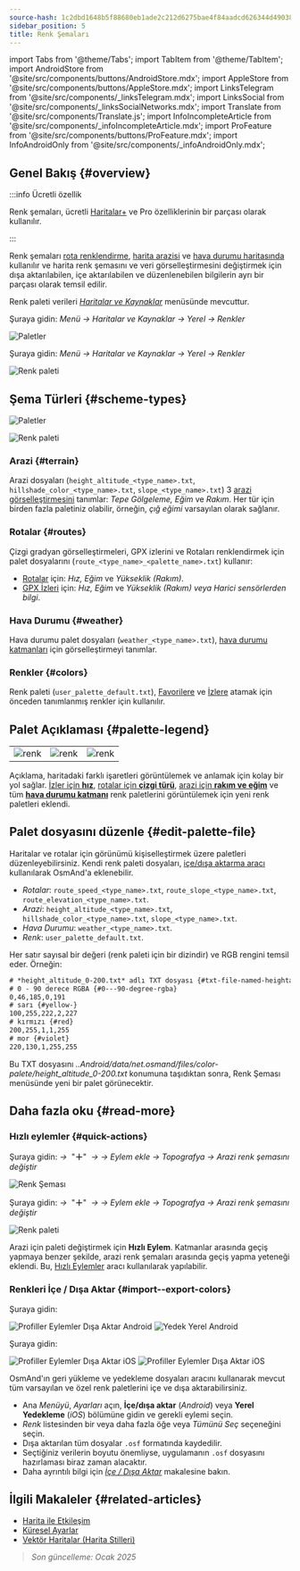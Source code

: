 ```yaml
---
source-hash: 1c2dbd1648b5f88680eb1ade2c212d6275bae4f84aadcd626344d490380768e5
sidebar_position: 5
title: Renk Şemaları
---
```

import Tabs from '@theme/Tabs';
import TabItem from '@theme/TabItem';
import AndroidStore from '@site/src/components/buttons/AndroidStore.mdx';
import AppleStore from '@site/src/components/buttons/AppleStore.mdx';
import LinksTelegram from '@site/src/components/_linksTelegram.mdx';
import LinksSocial from '@site/src/components/_linksSocialNetworks.mdx';
import Translate from '@site/src/components/Translate.js';
import InfoIncompleteArticle from '@site/src/components/_infoIncompleteArticle.mdx';
import ProFeature from '@site/src/components/buttons/ProFeature.mdx';
import InfoAndroidOnly from '@site/src/components/_infoAndroidOnly.mdx';



## Genel Bakış {#overview}

:::info Ücretli özellik

Renk şemaları, ücretli [Haritalar+](../purchases/index.md) ve Pro <ProFeature /> özelliklerinin bir parçası olarak kullanılır.

:::

Renk şemaları [rota renklendirme](#routes), [harita arazisi](#terrain) ve [hava durumu haritasında](#weather) kullanılır ve harita renk şemasını ve veri görselleştirmesini değiştirmek için dışa aktarılabilen, içe aktarılabilen ve düzenlenebilen bilgilerin ayrı bir parçası olarak temsil edilir.

Renk paleti verileri [*Haritalar ve Kaynaklar*](../personal/maps-resources.md#local) menüsünde mevcuttur.

<Tabs groupId="operating-systems" queryString="current-os">

<TabItem value="android" label="Android">

Şuraya gidin: *Menü → Haritalar ve Kaynaklar → Yerel → Renkler*

![Paletler](@site/static/img/personal/color-schemes/colors.png)

</TabItem>

<TabItem value="ios" label="iOS">

Şuraya gidin: *Menü → Haritalar ve Kaynaklar → Yerel → Renkler*

![Renk paleti](@site/static/img/personal/color-schemes/color_palette_ios.png)

</TabItem>

</Tabs>


## Şema Türleri {#scheme-types}

<Tabs groupId="operating-systems" queryString="current-os">

<TabItem value="android" label="Android">

![Paletler](@site/static/img/personal/color-schemes/palette.png)

</TabItem>

<TabItem value="ios" label="iOS">

![Renk paleti](@site/static/img/personal/color-schemes/color_altitude.png)

</TabItem>

</Tabs>


### Arazi {#terrain}

Arazi dosyaları (`height_altitude_<type_name>.txt`, `hillshade_color_<type_name>.txt`, `slope_<type_name>.txt`) 3 [arazi görselleştirmesini](../plugins/topography.md#hillshade-slope-and-altitude-layers) tanımlar: *Tepe Gölgeleme, Eğim* ve *Rakım*. Her tür için birden fazla paletiniz olabilir, örneğin, *çığ eğimi* varsayılan olarak sağlanır.

### Rotalar {#routes}

Çizgi gradyan görselleştirmeleri, GPX izlerini ve Rotaları renklendirmek için palet dosyalarını (`route_<type_name>_<palette_name>.txt`) kullanır:

- [Rotalar](../navigation/guidance/map-during-navigation.md#color) için: *Hız, Eğim* ve *Yükseklik (Rakım)*.
- [GPX İzleri](../map/tracks/appearance#track-colors-in-gpx-files) için: *Hız, Eğim* ve *Yükseklik (Rakım) veya Harici sensörlerden bilgi*.

### Hava Durumu {#weather}

Hava durumu palet dosyaları (`weather_<type_name>.txt`), [hava durumu katmanları](../plugins/weather.md#weather-layers) için görselleştirmeyi tanımlar.

### Renkler {#colors}

Renk paleti (`user_palette_default.txt`), [Favorilere](./favorites.md) ve [İzlere](./tracks/) atamak için önceden tanımlanmış renkler için kullanılır.


## Palet Açıklaması {#palette-legend}

<table class="image">
    <tr>
        <td><img src={require('@site/static/img/personal/color-schemes/legend.png').default} alt="renk"/></td>
        <td><img src={require('@site/static/img/personal/color-schemes/legend_1.png').default} alt="renk"/></td>
        <td><img src={require('@site/static/img/personal/color-schemes/legend_2.png').default} alt="renk"/></td>
    </tr>
</table>


Açıklama, haritadaki farklı işaretleri görüntülemek ve anlamak için kolay bir yol sağlar. [İzler için **hız**](../map/tracks/appearance#track-colors-in-gpx-files), [rotalar için **çizgi türü**](../navigation/guidance/map-during-navigation.md#color), [arazi için **rakım ve eğim**](../plugins/topography.md#default-color-scheme) ve tüm [**hava durumu katmanı**](../plugins/weather.md#weather-layers) renk paletlerini görüntülemek için yeni renk paletleri eklendi.


## Palet dosyasını düzenle {#edit-palette-file}

Haritalar ve rotalar için görünümü kişiselleştirmek üzere paletleri düzenleyebilirsiniz. Kendi renk paleti dosyaları, [içe/dışa aktarma aracı](./import-export.md) kullanılarak OsmAnd'a eklenebilir.

- *Rotalar*: `route_speed_<type_name>.txt`, `route_slope_<type_name>.txt`, `route_elevation_<type_name>.txt`.
- *Arazi*: `height_altitude_<type_name>.txt`, `hillshade_color_<type_name>.txt`, `slope_<type_name>.txt`.
- *Hava Durumu*: `weather_<type_name>.txt`.
- *Renk*: `user_palette_default.txt`.

Her satır sayısal bir değeri (renk paleti için bir dizindir) ve RGB rengini temsil eder. Örneğin:

```xml
# *height_altitude_0-200.txt* adlı TXT dosyası {#txt-file-named-heightaltitude0-200txt}
# 0 - 90 derece RGBA {#0---90-degree-rgba}
0,46,185,0,191
# sarı {#yellow-}
100,255,222,2,227
# kırmızı {#red}
200,255,1,1,255
# mor {#violet}
220,130,1,255,255

```

Bu TXT dosyasını *..Android/data/net.osmand/files/color-palete/height_altitude_0-200.txt* konumuna taşıdıktan sonra, Renk Şeması menüsünde yeni bir palet görünecektir.


## Daha fazla oku {#read-more}

### Hızlı eylemler {#quick-actions}

<Tabs groupId="operating-systems" queryString="current-os">

<TabItem value="android" label="Android">

Şuraya gidin: *<Translate ios="true" ids="shared_string_menu,layer_map_appearance,shared_string_buttons,custom_buttons"/> →*&nbsp;  "**＋**"  &nbsp;*→ <Translate ios="true" ids="add_button"/>*  *→ Eylem ekle → Topografya → Arazi renk şemasını değiştir*

![Renk Şeması](@site/static/img/widgets/color_scheme.png)

</TabItem>

<TabItem value="ios" label="iOS">

Şuraya gidin: *<Translate ios="true" ids="shared_string_menu,layer_map_appearance,shared_string_buttons,custom_buttons"/> →*&nbsp;  "**＋**"  &nbsp;*→ <Translate ios="true" ids="add_button"/>*  *→ Eylem ekle → Topografya → Arazi renk şemasını değiştir*

![Renk paleti](@site/static/img/personal/color-schemes/color_scheme_qa_ios.png)

</TabItem>

</Tabs>

Arazi için paleti değiştirmek için **Hızlı Eylem**. Katmanlar arasında geçiş yapmaya benzer şekilde, arazi renk şemaları arasında geçiş yapma yeteneği eklendi. Bu, [Hızlı Eylemler](../widgets/quick-action.md#configure-map) aracı kullanılarak yapılabilir.

### Renkleri İçe / Dışa Aktar {#import--export-colors}

<Tabs groupId="operating-systems" queryString="current-os">

<TabItem value="android" label="Android">

Şuraya gidin: *<Translate android="true" ids="shared_string_menu,shared_string_settings,import_export,export_to_file"/>*

![Profiller Eylemler Dışa Aktar Android](@site/static/img/personal/profiles/profile_actions_export_1_andr.png) ![Yedek Yerel Android](@site/static/img/personal/profiles/profile_actions_export_3_andr.png)

</TabItem>

<TabItem value="ios" label="iOS">

Şuraya gidin: *<Translate ios="true" ids="shared_string_menu,shared_string_settings,local_backup,backup_into_file"/>*

![Profiller Eylemler Dışa Aktar iOS](@site/static/img/personal/profiles/profile_actions_export_1_ios.png) ![Profiller Eylemler Dışa Aktar iOS](@site/static/img/personal/profiles/profile_actions_export_3_ios.png)

</TabItem>

</Tabs>

OsmAnd'ın geri yükleme ve yedekleme dosyaları aracını kullanarak mevcut tüm varsayılan ve özel renk paletlerini içe ve dışa aktarabilirsiniz.

- Ana *Menüyü*, *Ayarları* açın, **İçe/dışa aktar** (*Android*) veya **Yerel Yedekleme** (*iOS*) bölümüne gidin ve gerekli eylemi seçin.
- *Renk* listesinden bir veya daha fazla öğe veya *Tümünü Seç* seçeneğini seçin.
- Dışa aktarılan tüm dosyalar `.osf` formatında kaydedilir.
- Seçtiğiniz verilerin boyutu önemliyse, uygulamanın `.osf` dosyasını hazırlaması biraz zaman alacaktır.
- Daha ayrıntılı bilgi için [*İçe / Dışa Aktar*](../personal/import-export.md) makalesine bakın.


## İlgili Makaleler {#related-articles}

- [Harita ile Etkileşim](../../user/map/interact-with-map.md)
- [Küresel Ayarlar](../../user/personal/global-settings.md)
- [Vektör Haritalar (Harita Stilleri)](../../user/map/vector-maps.md)

> *Son güncelleme: Ocak 2025*